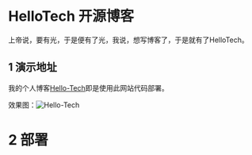 # HelloTech 开源博客

上帝说，要有光，于是便有了光，我说，想写博客了，于是就有了HelloTech。

## 1 演示地址

我的个人博客[Hello-Tech](http://www.hellotech.mobi)即是使用此网站代码部署。

效果图：![Hello-Tech](https://github.com/Hello-Tech/HelloTech/raw/dev/doc/images/hellotech-blog-screenshot.png)

# 2 部署

